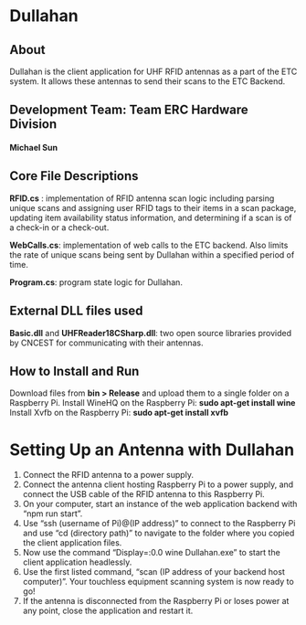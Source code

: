 # Dullahan

## About
Dullahan is the client application for UHF RFID antennas as a part of the ETC system. It allows these antennas to send their scans to the ETC Backend.

## Development Team: Team ERC Hardware Division
#### Michael Sun

## Core File Descriptions
**RFID.cs** : implementation of RFID antenna scan logic including parsing unique scans and assigning user RFID tags to their items in a scan package, updating item availability status information, and determining if a scan is of a check-in or a check-out.

**WebCalls.cs**: implementation of web calls to the ETC backend. Also limits the rate of unique scans being sent by Dullahan within a specified period of time. 

**Program.cs**: program state logic for Dullahan. 

## External DLL files used
**Basic.dll** and **UHFReader18CSharp.dll**: two open source libraries provided by CNCEST for communicating with their antennas. 

## How to Install and Run
Download files from **bin > Release** and upload them to a single folder on a Raspberry Pi.
Install WineHQ on the Raspberry Pi: **sudo apt-get install wine**
Install Xvfb on the Raspberry Pi: **sudo apt-get install xvfb**

# Setting Up an Antenna with Dullahan
1. Connect the RFID antenna to a power supply. 
2. Connect the antenna client hosting Raspberry Pi to a power supply, and connect the USB cable of the RFID antenna to this Raspberry Pi.
3. On your computer, start an instance of the web application backend with “npm run start”. 
4. Use “ssh (username of Pi)@(IP address)” to connect to the Raspberry Pi and use “cd (directory path)” to navigate to the folder where you copied the client application files. 
5. Now use the command “Display=:0.0 wine Dullahan.exe” to start the client application headlessly. 
6. Use the first listed command, “scan (IP address of your backend host computer)”. Your touchless equipment scanning system is now ready to go!
6. If the antenna is disconnected from the Raspberry Pi or loses power at any point, close the application and restart it. 

